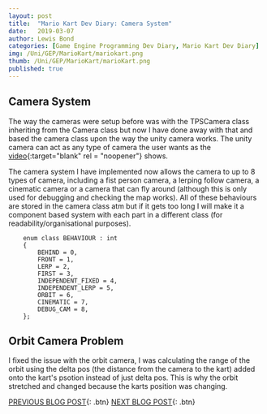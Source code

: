 ```yaml
---
layout: post
title:  "Mario Kart Dev Diary: Camera System"
date:   2019-03-07
author: Lewis Bond
categories: [Game Engine Programming Dev Diary, Mario Kart Dev Diary]
img: /Uni/GEP/MarioKart/mariokart.png
thumb: /Uni/GEP/MarioKart/marioKart.png
published: true
---
```

<!--more-->

## Camera System

The way the cameras were setup before was with the TPSCamera class inheriting from the Camera class but now I have done away with that and based the camera class upon the way the unity camera works. The unity camera can act as any type of camera the user wants as the [video](https://youtu.be/xvyrzwwU1DE){:target="blank" rel = "noopener"} shows.

The camera system I have implemented now allows the camera to up to 8 types of camera, including a fist person camera, a lerping follow camera, a cinematic camera or a camera that can fly around (although this is only used for debugging and checking the map works). All of these behaviours are stored in the camera class atm but if it gets too long I will make it a component based system with each part in a different class (for readability/organisational purposes).

~~~
	enum class BEHAVIOUR : int
	{
		BEHIND = 0,
		FRONT = 1,
		LERP = 2,
		FIRST = 3,
		INDEPENDENT_FIXED = 4,
		INDEPENDENT_LERP = 5,
		ORBIT = 6,
		CINEMATIC = 7,
		DEBUG_CAM = 8,
	};
~~~

## Orbit Camera Problem

I fixed the issue with the orbit camera, I was calculating the range of the orbit using the delta pos (the distance from the camera to the kart) added onto the kart's psotion instead of just delta pos. This is why the orbit stretched and changed because the karts position was changing.  

[PREVIOUS BLOG POST](https://lbondi7.github.io/developer%20diary/game%20engine%20programming%20dev%20diary/mario%20kart%20dev%20diary/gep-mariokart-4){: .btn} [NEXT BLOG POST](https://lbondi7.github.io/developer%20diary/game%20engine%20programming%20dev%20diary/mario%20kart%20dev%20diary/gep-mariokart-6){: .btn}
